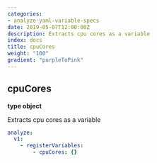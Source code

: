 ```yaml
---
categories:
- analyze-yaml-variable-specs
date: 2019-05-07T12:00:00Z
description: Extracts cpu cores as a variable
index: docs
title: cpuCores
weight: "100"
gradient: "purpleToPink"
---
```


## cpuCores

**type object**

Extracts cpu cores as a variable


```yaml
analyze:
  v1:
    - registerVariables:
        - cpuCores: {}
```
